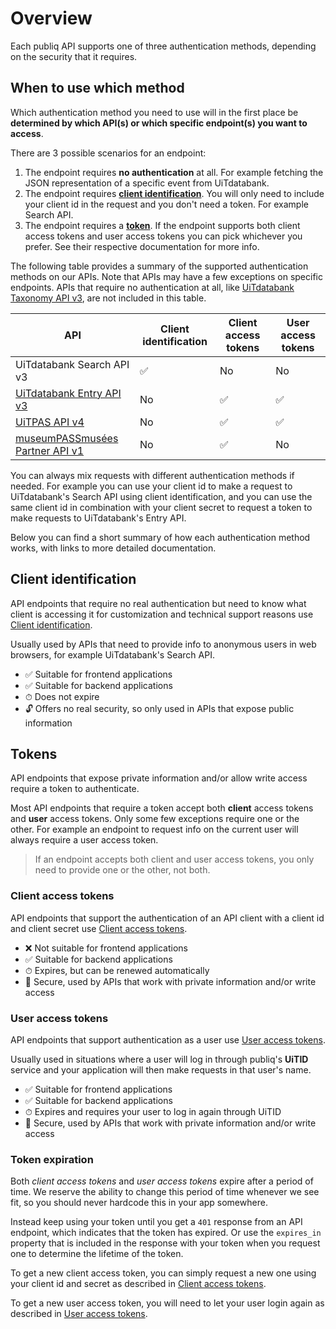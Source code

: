 # Overview

Each publiq API supports one of three authentication methods, depending on the security that it requires.

## When to use which method

Which authentication method you need to use will in the first place be **determined by which API(s) or which specific endpoint(s) you want to access**.

There are 3 possible scenarios for an endpoint:

1.  The endpoint requires **no authentication** at all. For example fetching the JSON representation of a specific event from UiTdatabank.
2.  The endpoint requires **[client identification](#client-identification)**. You will only need to include your client id in the request and you don't need a token. For example Search API.
3.  The endpoint requires a **[token](#tokens)**. If the endpoint supports both client access tokens and user access tokens you can pick whichever you prefer. See their respective documentation for more info.

The following table provides a summary of the supported authentication methods on our APIs. Note that APIs may have a few exceptions on specific endpoints. APIs that require no authentication at all, like [UiTdatabank Taxonomy API v3](https://docs.publiq.be/docs/uitdatabank/9b63d9296d981-taxonomy-api), are not included in this table.


API | Client identification | Client access tokens | User access tokens
---------|----------|---------|---------
 UiTdatabank Search API v3 | ✅ | No | No
 [UiTdatabank Entry API v3](https://docs.publiq.be/docs/uitdatabank/5c4fcee8036e0-entry-api) | No | ✅ | ✅ 
 [UiTPAS API v4](https://docs.publiq.be/docs/uitpas) | No | ✅ | ✅
 [museumPASSmusées Partner API v1](https://docs.publiq.be/docs/museumpassmusees) | No | ✅ | No

You can always mix requests with different authentication methods if needed. For example you can use your client id to make a request to UiTdatabank's Search API using client identification, and you can use the same client id in combination with your client secret to request a token to make requests to UiTdatabank's Entry API.

Below you can find a short summary of how each authentication method works, with links to more detailed documentation.

## Client identification

API endpoints that require no real authentication but need to know what client is accessing it for customization and technical support reasons use [Client identification](./client-identification.md).

Usually used by APIs that need to provide info to anonymous users in web browsers, for example UiTdatabank's Search API.

*   ✅ Suitable for frontend applications
*   ✅ Suitable for backend applications
*   ⏱ Does not expire
*   🔓 Offers no real security, so only used in APIs that expose public information

## Tokens

API endpoints that expose private information and/or allow write access require a token to authenticate.

Most API endpoints that require a token accept both **client** access tokens and **user** access tokens. Only some few exceptions require one or the other. For example an endpoint to request info on the current user will always require a user access token.

> If an endpoint accepts both client and user access tokens, you only need to provide one or the other, not both.

### Client access tokens

API endpoints that support the authentication of an API client with a client id and client secret use [Client access tokens](./client-access-token.md).

*   ❌ Not suitable for frontend applications
*   ✅ Suitable for backend applications
*   ⏱ Expires, but can be renewed automatically
*   🔐 Secure, used by APIs that work with private information and/or write access

### User access tokens

API endpoints that support authentication as a user use [User access tokens](./user-access-token.md).

Usually used in situations where a user will log in through publiq's **UiTID** service and your application will then make requests in that user's name.

*   ✅ Suitable for frontend applications
*   ✅ Suitable for backend applications
*   ⏱ Expires and requires your user to log in again through UiTID
*   🔐 Secure, used by APIs that work with private information and/or write access

### Token expiration

Both *client access tokens* and *user access tokens* expire after a period of time. We reserve the ability to change this period of time whenever we see fit, so you should never hardcode this in your app somewhere.

Instead keep using your token until you get a `401` response from an API endpoint, which indicates that the token has expired. Or use the `expires_in` property that is included in the response with your token when you request one to determine the lifetime of the token.

To get a new client access token, you can simply request a new one using your client id and secret as described in [Client access tokens](./client-access-token.md).

To get a new user access token, you will need to let your user login again as described in [User access tokens](./user-access-token.md).
